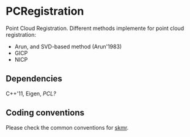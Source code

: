 # PCRegistration
Point Cloud Registration. Different methods implemente for point cloud registration:
* Arun, and SVD-based method (Arun'1983)
* GICP
* NICP


## Dependencies
C++'11, Eigen, *PCL?*



## Coding conventions
Please check the common conventions for [skmr](https://cdise-bitbucket.skoltech.ru/projects/MR/repos/skmr/browse).


